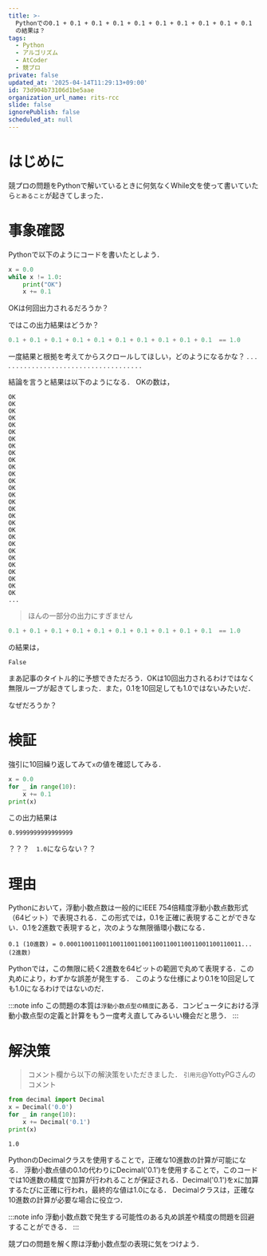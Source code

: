 ```yaml
---
title: >-
  Pythonでの0.1 + 0.1 + 0.1 + 0.1 + 0.1 + 0.1 + 0.1 + 0.1 + 0.1 + 0.1  == 1.0
  の結果は？
tags:
  - Python
  - アルゴリズム
  - AtCoder
  - 競プロ
private: false
updated_at: '2025-04-14T11:29:13+09:00'
id: 73d904b73106d1be5aae
organization_url_name: rits-rcc
slide: false
ignorePublish: false
scheduled_at: null
---
```

# はじめに
競プロの問題をPythonで解いているときに何気なくWhile文を使って書いていたら`とあること`が起きてしまった．

# 事象確認
Pythonで以下のようにコードを書いたとしよう．
```py
x = 0.0
while x != 1.0:
    print("OK")
    x += 0.1
```
OKは何回出力されるだろうか？

ではこの出力結果はどうか？
```py
0.1 + 0.1 + 0.1 + 0.1 + 0.1 + 0.1 + 0.1 + 0.1 + 0.1 + 0.1  == 1.0
```

一度結果と根拠を考えてからスクロールしてほしい，どのようになるかな？
.
.
.
.
.
.
.
.
.
.
.
.
.
.
.
.
.
.
.
.
.
.
.
.
.
.
.
.
.
.
.
.
.
.
.
.
.


結論を言うと結果は以下のようになる．
OKの数は，
```
OK
OK
OK
OK
OK
OK
OK
OK
OK
OK
OK
OK
OK
OK
OK
OK
OK
OK
OK
OK
OK
OK
OK
OK
OK
OK
OK
OK
OK
...
```
> ほんの一部分の出力にすぎません

```py
0.1 + 0.1 + 0.1 + 0.1 + 0.1 + 0.1 + 0.1 + 0.1 + 0.1 + 0.1  == 1.0
```
の結果は，

```
False
```

まあ記事のタイトル的に予想できただろう．OKは10回出力されるわけではなく無限ループが起きてしまった．また，0.1を10回足しても1.0ではないみたいだ．

なぜだろうか？

# 検証
強引に10回繰り返してみて`x`の値を確認してみる．
```py
x = 0.0
for _ in range(10):
    x += 0.1
print(x)
```
この出力結果は
```
0.9999999999999999
```
？？？　`1.0`にならない？？

# 理由
Pythonにおいて，浮動小数点数は一般的にIEEE 754倍精度浮動小数点数形式（64ビット）で表現される．この形式では，0.1を正確に表現することができない．0.1を2進数で表現すると，次のような無限循環小数になる．
```
0.1 (10進数) = 0.0001100110011001100110011001100110011001100110011... (2進数)
```
Pythonでは，この無限に続く2進数を64ビットの範囲で丸めて表現する．この丸めにより，わずかな誤差が発生する．
このような仕様により0.1を10回足しても1.0になるわけではないのだ．

:::note info
この問題の本質は`浮動小数点型の精度`にある．コンピュータにおける浮動小数点型の定義と計算をもう一度考え直してみるいい機会だと思う．
:::
# 解決策
>コメント欄から以下の解決策をいただきました．
>`引用元`@YottyPGさんのコメント

```py
from decimal import Decimal
x = Decimal('0.0')
for _ in range(10):
    x += Decimal('0.1')
print(x)
```
```
1.0
```
PythonのDecimalクラスを使用することで，正確な10進数の計算が可能になる．
浮動小数点値の0.1の代わりにDecimal('0.1')を使用することで，このコードでは10進数の精度で加算が行われることが保証される．Decimal('0.1')をxに加算するたびに正確に行われ，最終的な値は1.0になる．
Decimalクラスは，正確な10進数の計算が必要な場合に役立つ．

:::note info
浮動小数点数で発生する可能性のある丸め誤差や精度の問題を回避することができる．
:::


競プロの問題を解く際は浮動小数点型の表現に気をつけよう．
